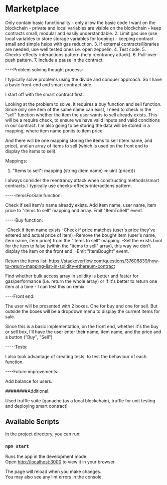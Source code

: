 # Marketplace



Only contain basic functionality - only allow the basic code I want on the blockchain - private and local variables are visible on the blockchain - keep contracts small, modular and easily understandable.
2. Limit gas use (use local variables to store storage variables for looping) - keeping contract small and simple helps with gas reduction.
3. If external contracts/libraries are needed, use well tested ones i.e. open zeppelin.
4. Test code.
5. Checks-effects-interactions pattern (help reentrancy attack).
6. Pull-over-push pattern.
7. Include a pause in the contract.



----Problem solving thought process:

I typically solve problems using the divide and conquer approach. So I have a basic front-end and smart contract side.

I start off with the smart contract first.

Looking at the problem to solve, it requires a buy function and sell function. Since only one item of the same name can exist, I need to check in the "sell" function whether the item the user wants to sell already exists. This will be a require check, to ensure we have valid inputs and valid conditions in our contract. I'm also going to be storing the data will be stored in a mapping, where item name ponits to item price.

And there will be one mapping storing the items to sell (item name, and price), and an array of items to sell (which is used on the front end to display the items to sell).


Mappings:

1. "Items to sell": mapping (string (item name) => uint (price)))


I always consider the reentrancy attack when constructing methods/smart contracts. I typically use checks-effects-interactions pattern.

-----itemsForSale function:

Check if sell item's name already exists.
Add item name, user name, item price to "items to sell" mapping and array.
Emit "ItemToSell" event.


-----Buy function:


-Check if item name exists
-Check if price matches (user's price they've entered and actual price of item)
-Remove the bought item (user's name, item name, item price) from the "items to sell" mapping.
-Set the exists bool for the item to false (within the "items to sell" array), this way we don't display the item on the front end.
-Emit "ItemBought" event.


Return the items list: https://stackoverflow.com/questions/37606839/how-to-return-mapping-list-in-solidity-ethereum-contract

Find whether bulk access array in solidity is better and faster for gas/performance (i.e. return the whole array) or if it's better to return one item at a time - I can test this on remix.


----Front end:

The user will be presented with 2 boxes. One for buy and one for sell. But outside the boxes will be a dropdown menu to display the current items for sale.

Since this is a basic implementation, on the front end, whether it's the buy or sell box, I'll have the user enter their name, item name, and the price and a button ("Buy", "Sell")


-----Tests:

I also took advantage of creating tests, to test the behaviour of each function.



----Future improvements:

Add balance for users.


########Additional:

Used truffle suite (ganache (as a local blockchain), truffle for unit testing and deploying smart contract)

## Available Scripts

In the project directory, you can run:

### `npm start`

Runs the app in the development mode.\
Open [http://localhost:3000](http://localhost:3000) to view it in your browser.

The page will reload when you make changes.\
You may also see any lint errors in the console.
